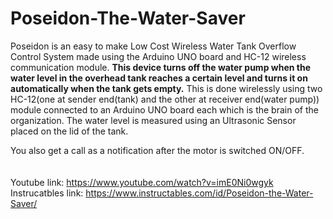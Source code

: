 # Poseidon-The-Water-Saver
Poseidon is an easy to make Low Cost Wireless Water Tank Overflow Control System made using the Arduino UNO board and HC-12 wireless communication module.
<b>This device turns off the water pump when the water level in the overhead tank reaches a certain level and turns it on automatically
when the tank gets empty.</b> This is done wirelessly using two HC-12(one at sender end(tank) and the other at receiver end(water pump)) 
module connected to an Arduino UNO board each which is the brain of the organization. The water level is measured using an Ultrasonic 
Sensor placed on the lid of the tank.

You also get a call as a notification after the motor is switched ON/OFF.   
<br><br>
Youtube link: https://www.youtube.com/watch?v=imE0Ni0wgyk<br>
Instrucatbles link: https://www.instructables.com/id/Poseidon-the-Water-Saver/

